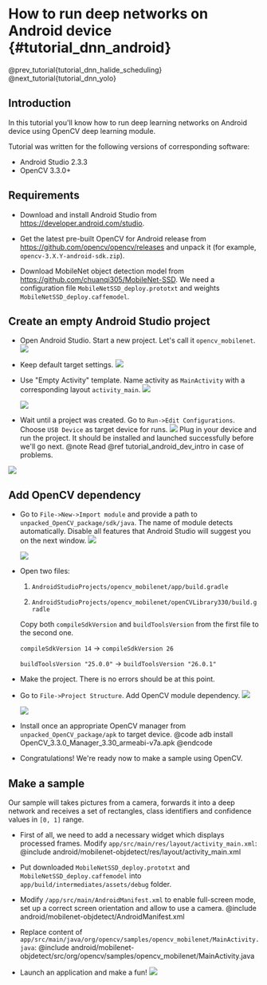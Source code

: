 # How to run deep networks on Android device {#tutorial_dnn_android}

@prev_tutorial{tutorial_dnn_halide_scheduling}
@next_tutorial{tutorial_dnn_yolo}

## Introduction
In this tutorial you'll know how to run deep learning networks on Android device
using OpenCV deep learning module.

Tutorial was written for the following versions of corresponding software:
- Android Studio 2.3.3
- OpenCV 3.3.0+

## Requirements

- Download and install Android Studio from https://developer.android.com/studio.

- Get the latest pre-built OpenCV for Android release from https://github.com/opencv/opencv/releases and unpack it (for example, `opencv-3.X.Y-android-sdk.zip`).

- Download MobileNet object detection model from https://github.com/chuanqi305/MobileNet-SSD. We need a configuration file `MobileNetSSD_deploy.prototxt` and weights `MobileNetSSD_deploy.caffemodel`.

## Create an empty Android Studio project
- Open Android Studio. Start a new project. Let's call it `opencv_mobilenet`.
![](1_start_new_project.png)

- Keep default target settings.
![](2_start_new_project.png)

- Use "Empty Activity" template. Name activity as `MainActivity` with a
corresponding layout `activity_main`.
![](3_start_new_project.png)

  ![](4_start_new_project.png)

- Wait until a project was created. Go to `Run->Edit Configurations`.
Choose `USB Device` as target device for runs.
![](5_setup.png)
Plug in your device and run the project. It should be installed and launched
successfully before we'll go next.
@note Read @ref tutorial_android_dev_intro in case of problems.

![](6_run_empty_project.png)

## Add OpenCV dependency

- Go to `File->New->Import module` and provide a path to `unpacked_OpenCV_package/sdk/java`. The name of module detects automatically.
Disable all features that Android Studio will suggest you on the next window.
![](7_import_module.png)

  ![](8_import_module.png)

- Open two files:

  1. `AndroidStudioProjects/opencv_mobilenet/app/build.gradle`

  2. `AndroidStudioProjects/opencv_mobilenet/openCVLibrary330/build.gradle`

  Copy both `compileSdkVersion` and `buildToolsVersion` from the first file to
  the second one.

  `compileSdkVersion 14` -> `compileSdkVersion 26`

  `buildToolsVersion "25.0.0"` -> `buildToolsVersion "26.0.1"`

- Make the project. There is no errors should be at this point.

- Go to `File->Project Structure`. Add OpenCV module dependency.
![](9_opencv_dependency.png)

  ![](10_opencv_dependency.png)

- Install once an appropriate OpenCV manager from `unpacked_OpenCV_package/apk`
to target device.
@code
adb install OpenCV_3.3.0_Manager_3.30_armeabi-v7a.apk
@endcode

- Congratulations! We're ready now to make a sample using OpenCV.

## Make a sample
Our sample will takes pictures from a camera, forwards it into a deep network and
receives a set of rectangles, class identifiers and confidence values in `[0, 1]`
range.

- First of all, we need to add a necessary widget which displays processed
frames. Modify `app/src/main/res/layout/activity_main.xml`:
@include android/mobilenet-objdetect/res/layout/activity_main.xml

- Put downloaded `MobileNetSSD_deploy.prototxt` and `MobileNetSSD_deploy.caffemodel`
into `app/build/intermediates/assets/debug` folder.

- Modify `/app/src/main/AndroidManifest.xml` to enable full-screen mode, set up
a correct screen orientation and allow to use a camera.
@include android/mobilenet-objdetect/AndroidManifest.xml

- Replace content of `app/src/main/java/org/opencv/samples/opencv_mobilenet/MainActivity.java`:
@include android/mobilenet-objdetect/src/org/opencv/samples/opencv_mobilenet/MainActivity.java

- Launch an application and make a fun!
![](11_demo.jpg)
